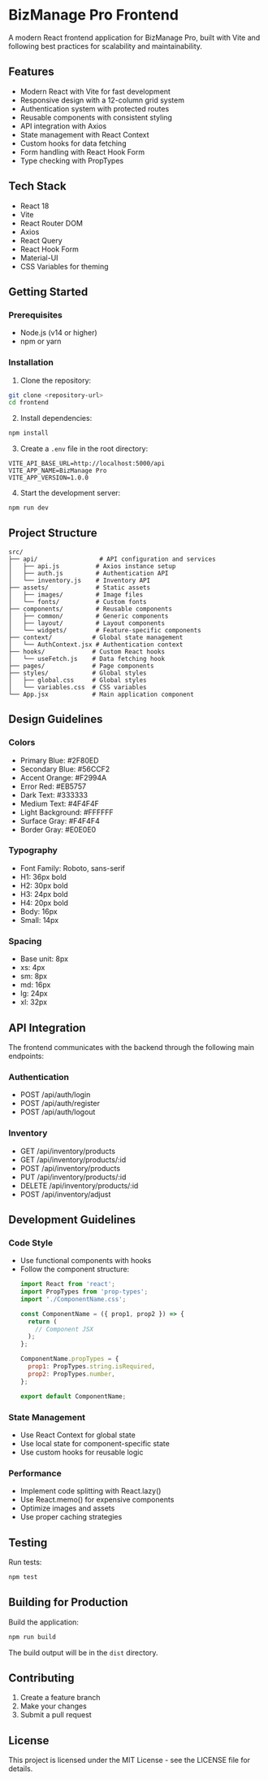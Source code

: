 # BizManage Pro Frontend

A modern React frontend application for BizManage Pro, built with Vite and following best practices for scalability and maintainability.

## Features

- Modern React with Vite for fast development
- Responsive design with a 12-column grid system
- Authentication system with protected routes
- Reusable components with consistent styling
- API integration with Axios
- State management with React Context
- Custom hooks for data fetching
- Form handling with React Hook Form
- Type checking with PropTypes

## Tech Stack

- React 18
- Vite
- React Router DOM
- Axios
- React Query
- React Hook Form
- Material-UI
- CSS Variables for theming

## Getting Started

### Prerequisites

- Node.js (v14 or higher)
- npm or yarn

### Installation

1. Clone the repository:
```bash
git clone <repository-url>
cd frontend
```

2. Install dependencies:
```bash
npm install
```

3. Create a `.env` file in the root directory:
```env
VITE_API_BASE_URL=http://localhost:5000/api
VITE_APP_NAME=BizManage Pro
VITE_APP_VERSION=1.0.0
```

4. Start the development server:
```bash
npm run dev
```

## Project Structure

```
src/
├── api/                 # API configuration and services
│   ├── api.js          # Axios instance setup
│   ├── auth.js         # Authentication API
│   └── inventory.js    # Inventory API
├── assets/             # Static assets
│   ├── images/         # Image files
│   └── fonts/          # Custom fonts
├── components/         # Reusable components
│   ├── common/         # Generic components
│   ├── layout/         # Layout components
│   └── widgets/        # Feature-specific components
├── context/           # Global state management
│   └── AuthContext.jsx # Authentication context
├── hooks/             # Custom React hooks
│   └── useFetch.js    # Data fetching hook
├── pages/             # Page components
├── styles/            # Global styles
│   ├── global.css     # Global styles
│   └── variables.css  # CSS variables
└── App.jsx            # Main application component
```

## Design Guidelines

### Colors

- Primary Blue: #2F80ED
- Secondary Blue: #56CCF2
- Accent Orange: #F2994A
- Error Red: #EB5757
- Dark Text: #333333
- Medium Text: #4F4F4F
- Light Background: #FFFFFF
- Surface Gray: #F4F4F4
- Border Gray: #E0E0E0

### Typography

- Font Family: Roboto, sans-serif
- H1: 36px bold
- H2: 30px bold
- H3: 24px bold
- H4: 20px bold
- Body: 16px
- Small: 14px

### Spacing

- Base unit: 8px
- xs: 4px
- sm: 8px
- md: 16px
- lg: 24px
- xl: 32px

## API Integration

The frontend communicates with the backend through the following main endpoints:

### Authentication
- POST /api/auth/login
- POST /api/auth/register
- POST /api/auth/logout

### Inventory
- GET /api/inventory/products
- GET /api/inventory/products/:id
- POST /api/inventory/products
- PUT /api/inventory/products/:id
- DELETE /api/inventory/products/:id
- POST /api/inventory/adjust

## Development Guidelines

### Code Style

- Use functional components with hooks
- Follow the component structure:
  ```jsx
  import React from 'react';
  import PropTypes from 'prop-types';
  import './ComponentName.css';
  
  const ComponentName = ({ prop1, prop2 }) => {
    return (
      // Component JSX
    );
  };
  
  ComponentName.propTypes = {
    prop1: PropTypes.string.isRequired,
    prop2: PropTypes.number,
  };
  
  export default ComponentName;
  ```

### State Management

- Use React Context for global state
- Use local state for component-specific state
- Use custom hooks for reusable logic

### Performance

- Implement code splitting with React.lazy()
- Use React.memo() for expensive components
- Optimize images and assets
- Use proper caching strategies

## Testing

Run tests:
```bash
npm test
```

## Building for Production

Build the application:
```bash
npm run build
```

The build output will be in the `dist` directory.

## Contributing

1. Create a feature branch
2. Make your changes
3. Submit a pull request

## License

This project is licensed under the MIT License - see the LICENSE file for details.

